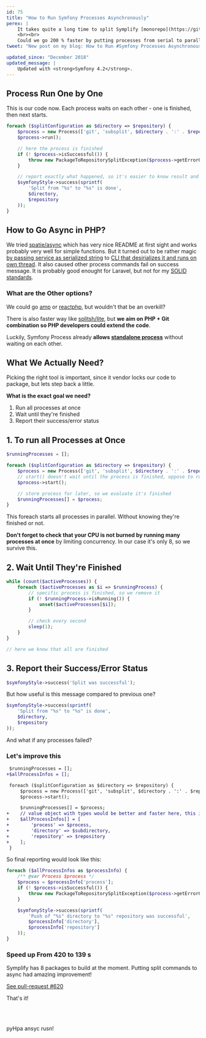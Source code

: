 ```yaml
---
id: 75
title: "How to Run Symfony Processes Asynchronously"
perex: |
    It takes quite a long time to split Symplify [monorepo](https://github.com/Symplify/Monorepo) packages: exactly **420 s for 8 packages** of Symplify.
    <br><br>
    Could we go 200 % faster by putting processes from serial to parallel?
tweet: "New post on my blog: How to Run #Symfony Processes Asynchronously #async"

updated_since: "December 2018"
updated_message: |
    Updated with <strong>Symfony 4.2</strong>.
---
```


## Process Run One by One

This is our code now. Each process waits on each other - one is finished, then next starts.

```php
foreach ($splitConfiguration as $directory => $repository) {
	$process = new Process(['git', 'subsplit', $directory . ':' . $repository]);
	$process->run();

	// here the process is finished
	if (! $process->isSuccessful()) {
		throw new PackageToRepositorySplitException($process->getErrorOutput());
	}

	// report exactly what happened, so it's easier to know result and debug
	$symfonyStyle->success(sprintf(
		'Split from "%s" to "%s" is done',
		$directory,
		$repository
	));
}
```

## How to Go Async in PHP?

We tried [spatie/async](https://github.com/spatie/async) which has very nice README at first sight and works probably very well for simple functions. But it turned out to be rather magic [by passing service as serialized string](https://github.com/spatie/async/blob/master/src/Runtime/ParentRuntime.php) to [CLI that desirializes it and runs on own thread](https://github.com/spatie/async/blob/master/src/Runtime/ChildRuntime.php). It also caused other process commands fail on success message. It is probably good enought for Laravel, but not for my [SOLID standards](https://github.com/jupeter/clean-code-php#solid).


### What are the Other options?

We could go [amp](https://github.com/amphp/amp) or [reactphp](https://reactphp.org/), but wouldn't that be an overkill?

There is also faster way like [splitsh/lite](https://github.com/splitsh/lite), but **we aim on PHP + Git combination so PHP developers could extend the code**.

Luckily, Symfony Process already **allows [standalone process](https://symfony.com/doc/current/components/process.html#running-processes-asynchronously)** without waiting on each other.

## What We Actually Need?

Picking the right tool is important, since it vendor locks our code to package, but lets step back a little.

**What is the exact goal we need?**

1. Run all processes at once
2. Wait until they're finished
3. Report their success/error status

## 1. To run all Processes at Once

```php
$runningProcesses = [];

foreach ($splitConfiguration as $directory => $repository) {
    $process = new Process(['git', 'subsplit', $directory . ':' . $repository]);
	// start() doesn't wait until the process is finished, oppose to run()
	$process->start();

    // store process for later, so we evaluate it's finished
	$runningProcesses[] = $process;
}
```

This foreach starts all processes in parallel. Without knowing they're finished or not.

**Don't forget to check that your CPU is not burned by running many processes at once** by limiting concurrency.
In our case it's only 8, so we survive this.

## 2. Wait Until They're Finished

```php
while (count($activeProcesses)) {
	foreach ($activeProcesses as $i => $runningProcess) {
		// specific process is finished, so we remove it
		if (! $runningProcess->isRunning()) {
			unset($activeProcesses[$i]);
		}

        // check every second
        sleep(1);
    }
}

// here we know that all are finished
```

##  3. Report their Success/Error Status

```php
$symfonyStyle->success('Split was successful');
```

But how useful is this message compared to previous one?

```php
$symfonyStyle->success(sprintf(
    'Split from "%s" to "%s" is done',
    $directory,
    $repository
));
```

And what if any processes failed?

### Let's improve this

```diff
 $runningProcesses = [];
+$allProcessInfos = [];

 foreach ($splitConfiguration as $directory => $repository) {
     $process = new Process(['git', 'subsplit', $directory . ':' . $repository]);
     $process->start();

	 $runningProcesses[] = $process;
+    // value object with types would be better and faster here, this is just example
+    $allProcessInfos[] = [
+        'process' => $process,
+        'directory' => $subdirectory,
+        'repository' => $repository
+    ];
 }
```

So final reporting would look like this:

```php
foreach ($allProcessInfos as $processInfo) {
	/** @var Process $process */
	$process = $processInfo['process'];
    if (! $process->isSuccessful()) {
        throw new PackageToRepositorySplitException($process->getErrorOutput());
    }

    $symfonyStyle->success(sprintf(
        'Push of "%s" directory to "%s" repository was successful',
        $processInfo['directory'],
        $processInfo['repository']
    ));
}
```


### Speed up From 420 to 139 s

Symplify has 8 packages to build at the moment. Putting split commands to async had amazing improvement!

<a href="https://github.com/symplify/symplify/pull/620" class="btn btn-dark btn-sm">
    <em class="fab fa-github fa-fw"></em>
    See pull-request #620
</a>



That's it!

<br><br>

pyHpa ansyc rusn!


